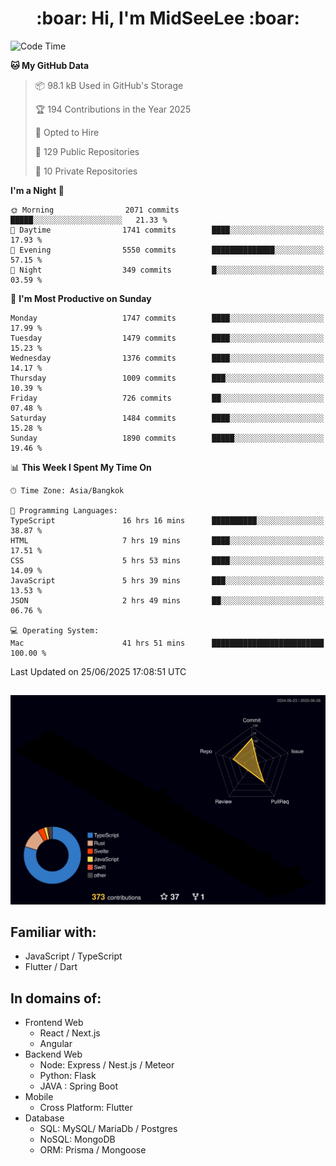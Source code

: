 <h1 align="center"> :boar: Hi, I'm MidSeeLee :boar:</h1>
 
<!--START_SECTION:waka-->
![Code Time](http://img.shields.io/badge/Code%20Time-3%2C123%20hrs%2055%20mins-blue)

**🐱 My GitHub Data** 

> 📦 98.1 kB Used in GitHub's Storage 
 > 
> 🏆 194 Contributions in the Year 2025
 > 
> 💼 Opted to Hire
 > 
> 📜 129 Public Repositories 
 > 
> 🔑 10 Private Repositories 
 > 
**I'm a Night 🦉** 

```text
🌞 Morning                2071 commits        █████░░░░░░░░░░░░░░░░░░░░   21.33 % 
🌆 Daytime                1741 commits        ████░░░░░░░░░░░░░░░░░░░░░   17.93 % 
🌃 Evening                5550 commits        ██████████████░░░░░░░░░░░   57.15 % 
🌙 Night                  349 commits         █░░░░░░░░░░░░░░░░░░░░░░░░   03.59 % 
```
📅 **I'm Most Productive on Sunday** 

```text
Monday                   1747 commits        ████░░░░░░░░░░░░░░░░░░░░░   17.99 % 
Tuesday                  1479 commits        ████░░░░░░░░░░░░░░░░░░░░░   15.23 % 
Wednesday                1376 commits        ████░░░░░░░░░░░░░░░░░░░░░   14.17 % 
Thursday                 1009 commits        ███░░░░░░░░░░░░░░░░░░░░░░   10.39 % 
Friday                   726 commits         ██░░░░░░░░░░░░░░░░░░░░░░░   07.48 % 
Saturday                 1484 commits        ████░░░░░░░░░░░░░░░░░░░░░   15.28 % 
Sunday                   1890 commits        █████░░░░░░░░░░░░░░░░░░░░   19.46 % 
```


📊 **This Week I Spent My Time On** 

```text
🕑︎ Time Zone: Asia/Bangkok

💬 Programming Languages: 
TypeScript               16 hrs 16 mins      ██████████░░░░░░░░░░░░░░░   38.87 % 
HTML                     7 hrs 19 mins       ████░░░░░░░░░░░░░░░░░░░░░   17.51 % 
CSS                      5 hrs 53 mins       ████░░░░░░░░░░░░░░░░░░░░░   14.09 % 
JavaScript               5 hrs 39 mins       ███░░░░░░░░░░░░░░░░░░░░░░   13.53 % 
JSON                     2 hrs 49 mins       ██░░░░░░░░░░░░░░░░░░░░░░░   06.76 % 

💻 Operating System: 
Mac                      41 hrs 51 mins      █████████████████████████   100.00 % 
```


 Last Updated on 25/06/2025 17:08:51 UTC
<!--END_SECTION:waka-->

##

![](./profile-3d-contrib/profile-night-rainbow.svg)

## Familiar with:
- JavaScript / TypeScript
- Flutter / Dart

## In domains of:
- Frontend Web
  - React / Next.js
  - Angular
- Backend Web
  - Node: Express / Nest.js / Meteor
  - Python: Flask
  - JAVA : Spring Boot
- Mobile
  - Cross Platform: Flutter
- Database
  - SQL: MySQL/ MariaDb / Postgres
  - NoSQL: MongoDB
  - ORM: Prisma / Mongoose
